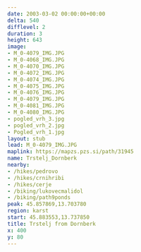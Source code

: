 ```yaml
---
date: 2003-03-02 00:00:00+00:00
delta: 540
difflevel: 2
duration: 3
height: 643
image:
- M_0-4079_IMG.JPG
- M_0-4068_IMG.JPG
- M_0-4070_IMG.JPG
- M_0-4072_IMG.JPG
- M_0-4074_IMG.JPG
- M_0-4075_IMG.JPG
- M_0-4076_IMG.JPG
- M_0-4079_IMG.JPG
- M_0-4081_IMG.JPG
- M_0-4080_IMG.JPG
- pogled_vrh_3.jpg
- pogled_vrh_2.jpg
- Pogled_vrh_1.jpg
layout: stub
lead: M_0-4079_IMG.JPG
maplink: https://mapzs.pzs.si/path/31945
name: Trstelj_Dornberk
nearby:
- /hikes/pedrovo
- /hikes/crnihribi
- /hikes/cerje
- /biking/lukovecmalidol
- /biking/path9ponds
peak: 45.857869,13.703780
region: karst
start: 45.883553,13.737850
title: Trstelj from Dornberk
x: 400
y: 80
---
```

